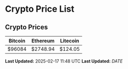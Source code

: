 # Crypto Price List

## Crypto Prices
| Bitcoin | Ethereum | Litecoin |
| ------- | -------- | -------- |
| $96084 | $2748.94 | $124.05 |
**Last Updated:** 2025-02-17 11:48 UTC
**Last Updated:** $DATE$
